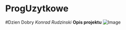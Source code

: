 # ProgUzytkowe
#Dzien Dobry
*Konrad Rudzinski*
**Opis projektu**
![Image](https://lokalnyrolnik.pl/media/images/users_images/15988/product_images/1266/chleb_dlugi.jpg?v=31102015060345&p=20)